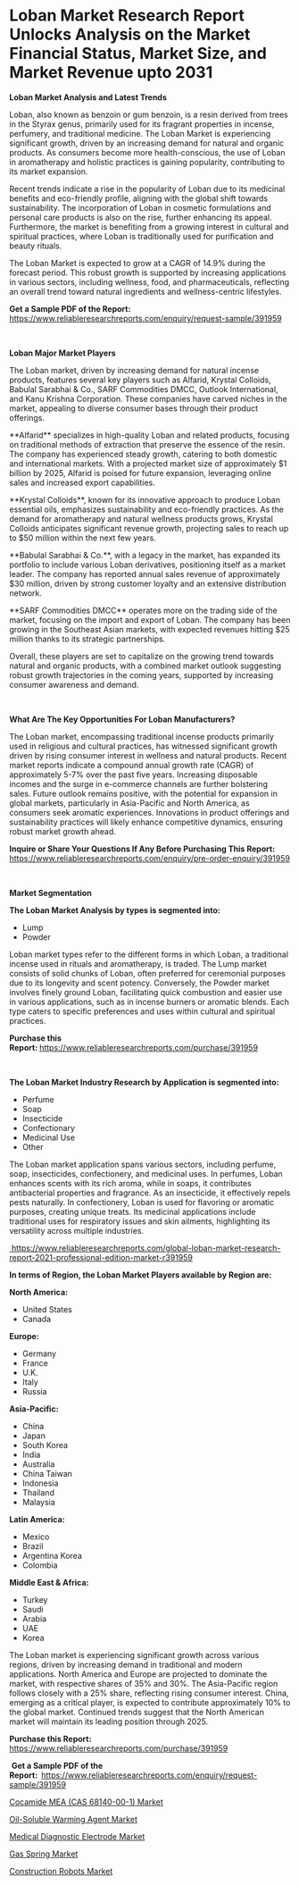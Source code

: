 <p><h1>Loban Market Research Report Unlocks Analysis on the Market Financial Status, Market Size, and Market Revenue upto 2031</h1></p><p><strong>Loban Market Analysis and Latest Trends</strong></p>
<p><p>Loban, also known as benzoin or gum benzoin, is a resin derived from trees in the Styrax genus, primarily used for its fragrant properties in incense, perfumery, and traditional medicine. The Loban Market is experiencing significant growth, driven by an increasing demand for natural and organic products. As consumers become more health-conscious, the use of Loban in aromatherapy and holistic practices is gaining popularity, contributing to its market expansion.</p><p>Recent trends indicate a rise in the popularity of Loban due to its medicinal benefits and eco-friendly profile, aligning with the global shift towards sustainability. The incorporation of Loban in cosmetic formulations and personal care products is also on the rise, further enhancing its appeal. Furthermore, the market is benefiting from a growing interest in cultural and spiritual practices, where Loban is traditionally used for purification and beauty rituals.</p><p>The Loban Market is expected to grow at a CAGR of 14.9% during the forecast period. This robust growth is supported by increasing applications in various sectors, including wellness, food, and pharmaceuticals, reflecting an overall trend toward natural ingredients and wellness-centric lifestyles.</p></p>
<p><strong>Get a Sample PDF of the Report:&nbsp;</strong> <a href="https://www.reliableresearchreports.com/enquiry/request-sample/391959?utm_campaign=9&utm_medium=2&utm_source=Github&utm_content=ia&utm_term=26102024&utm_id=loban">https://www.reliableresearchreports.com/enquiry/request-sample/391959</a></p>
<p>&nbsp;</p>
<p><strong>Loban Major Market Players</strong></p>
<p><p>The Loban market, driven by increasing demand for natural incense products, features several key players such as Alfarid, Krystal Colloids, Babulal Sarabhai & Co., SARF Commodities DMCC, Outlook International, and Kanu Krishna Corporation. These companies have carved niches in the market, appealing to diverse consumer bases through their product offerings.</p><p>**Alfarid** specializes in high-quality Loban and related products, focusing on traditional methods of extraction that preserve the essence of the resin. The company has experienced steady growth, catering to both domestic and international markets. With a projected market size of approximately $1 billion by 2025, Alfarid is poised for future expansion, leveraging online sales and increased export capabilities.</p><p>**Krystal Colloids**, known for its innovative approach to produce Loban essential oils, emphasizes sustainability and eco-friendly practices. As the demand for aromatherapy and natural wellness products grows, Krystal Colloids anticipates significant revenue growth, projecting sales to reach up to $50 million within the next few years.</p><p>**Babulal Sarabhai & Co.**, with a legacy in the market, has expanded its portfolio to include various Loban derivatives, positioning itself as a market leader. The company has reported annual sales revenue of approximately $30 million, driven by strong customer loyalty and an extensive distribution network.</p><p>**SARF Commodities DMCC** operates more on the trading side of the market, focusing on the import and export of Loban. The company has been growing in the Southeast Asian markets, with expected revenues hitting $25 million thanks to its strategic partnerships.</p><p>Overall, these players are set to capitalize on the growing trend towards natural and organic products, with a combined market outlook suggesting robust growth trajectories in the coming years, supported by increasing consumer awareness and demand.</p></p>
<p>&nbsp;</p>
<p><strong>What Are The Key Opportunities For Loban Manufacturers?</strong></p>
<p><p>The Loban market, encompassing traditional incense products primarily used in religious and cultural practices, has witnessed significant growth driven by rising consumer interest in wellness and natural products. Recent market reports indicate a compound annual growth rate (CAGR) of approximately 5-7% over the past five years. Increasing disposable incomes and the surge in e-commerce channels are further bolstering sales. Future outlook remains positive, with the potential for expansion in global markets, particularly in Asia-Pacific and North America, as consumers seek aromatic experiences. Innovations in product offerings and sustainability practices will likely enhance competitive dynamics, ensuring robust market growth ahead.</p></p>
<p><strong>Inquire or Share Your Questions If Any Before Purchasing This Report:</strong> <a href="https://www.reliableresearchreports.com/enquiry/pre-order-enquiry/391959?utm_campaign=9&utm_medium=2&utm_source=Github&utm_content=ia&utm_term=26102024&utm_id=loban">https://www.reliableresearchreports.com/enquiry/pre-order-enquiry/391959</a></p>
<p>&nbsp;</p>
<p><strong>Market Segmentation</strong></p>
<p><strong>The Loban Market Analysis by types is segmented into:</strong></p>
<p><ul><li>Lump</li><li>Powder</li></ul></p>
<p><p>Loban market types refer to the different forms in which Loban, a traditional incense used in rituals and aromatherapy, is traded. The Lump market consists of solid chunks of Loban, often preferred for ceremonial purposes due to its longevity and scent potency. Conversely, the Powder market involves finely ground Loban, facilitating quick combustion and easier use in various applications, such as in incense burners or aromatic blends. Each type caters to specific preferences and uses within cultural and spiritual practices.</p></p>
<p><strong>Purchase this Report:&nbsp;</strong><a href="https://www.reliableresearchreports.com/purchase/391959?utm_campaign=9&utm_medium=2&utm_source=Github&utm_content=ia&utm_term=26102024&utm_id=loban">https://www.reliableresearchreports.com/purchase/391959</a></p>
<p>&nbsp;</p>
<p><strong>The Loban Market Industry Research by Application is segmented into:</strong></p>
<p><ul><li>Perfume</li><li>Soap</li><li>Insecticide</li><li>Confectionary</li><li>Medicinal Use</li><li>Other</li></ul></p>
<p><p>The Loban market application spans various sectors, including perfume, soap, insecticides, confectionery, and medicinal uses. In perfumes, Loban enhances scents with its rich aroma, while in soaps, it contributes antibacterial properties and fragrance. As an insecticide, it effectively repels pests naturally. In confectionery, Loban is used for flavoring or aromatic purposes, creating unique treats. Its medicinal applications include traditional uses for respiratory issues and skin ailments, highlighting its versatility across multiple industries.</p></p>
<p><a href="https://www.reliableresearchreports.com/global-loban-market-research-report-2021-professional-edition-market-r391959?utm_campaign=9&utm_medium=2&utm_source=Github&utm_content=ia&utm_term=26102024&utm_id=loban">&nbsp;https://www.reliableresearchreports.com/global-loban-market-research-report-2021-professional-edition-market-r391959</a></p>
<p><strong>In terms of Region, the Loban Market Players available by Region are:</strong></p>
<p>
    <p> <strong> North America: </strong>
        <ul>
            <li>United States</li>
            <li>Canada</li>
        </ul>
        </p> 
    <p> <strong> Europe: </strong>
        <ul>
            <li>Germany</li>
            <li>France</li>
            <li>U.K.</li>
            <li>Italy</li>
            <li>Russia</li>
        </ul>
        </p> 
    <p> <strong> Asia-Pacific: </strong>
        <ul>
            <li>China</li>
            <li>Japan</li>
            <li>South Korea</li>
            <li>India</li>
            <li>Australia</li>
            <li>China Taiwan</li>
            <li>Indonesia</li>
            <li>Thailand</li>
            <li>Malaysia</li>
        </ul>
        </p> 
    <p> <strong> Latin America: </strong>
        <ul>
            <li>Mexico</li>
            <li>Brazil</li>
            <li>Argentina Korea</li>
            <li>Colombia</li>
        </ul>
        </p> 
    <p> <strong> Middle East & Africa: </strong>
        <ul>
            <li>Turkey</li>
            <li>Saudi</li>
            <li>Arabia</li>
            <li>UAE</li>
            <li>Korea</li>
        </ul>
    </p>
    </p>
<p><p>The Loban market is experiencing significant growth across various regions, driven by increasing demand in traditional and modern applications. North America and Europe are projected to dominate the market, with respective shares of 35% and 30%. The Asia-Pacific region follows closely with a 25% share, reflecting rising consumer interest. China, emerging as a critical player, is expected to contribute approximately 10% to the global market. Continued trends suggest that the North American market will maintain its leading position through 2025.</p></p>
<p><strong>Purchase this Report: </strong><a href="https://www.reliableresearchreports.com/purchase/391959?utm_campaign=9&utm_medium=2&utm_source=Github&utm_content=ia&utm_term=26102024&utm_id=loban">https://www.reliableresearchreports.com/purchase/391959</a></p>
<p>&nbsp;<strong>Get a Sample PDF of the Report:&nbsp;&nbsp;</strong><a href="https://www.reliableresearchreports.com/enquiry/request-sample/391959?utm_campaign=9&utm_medium=2&utm_source=Github&utm_content=ia&utm_term=26102024&utm_id=loban">https://www.reliableresearchreports.com/enquiry/request-sample/391959</a></p>
<p><strong></strong></p>
<p><p><a href="https://github.com/loftinirkaakcsu/Market-Research-Report-List-1/blob/main/cocamide-mea-cas-68140-00-1-market.md?utm_campaign=9&utm_medium=2&utm_source=Github&utm_content=ia&utm_term=26102024&utm_id=loban">Cocamide MEA (CAS 68140-00-1) Market</a></p><p><a href="https://github.com/cliffxbwergin/Market-Research-Report-List-1/blob/main/oil-soluble-warming-agent-market.md?utm_campaign=9&utm_medium=2&utm_source=Github&utm_content=ia&utm_term=26102024&utm_id=loban">Oil-Soluble Warming Agent Market</a></p><p><a href="https://www.linkedin.com/pulse/decoding-medical-diagnostic-electrode-market-signals-growth-algorithms-9sq1f?utm_campaign=9&utm_medium=2&utm_source=Github&utm_content=ia&utm_term=26102024&utm_id=loban">Medical Diagnostic Electrode Market</a></p><p><a href="https://issuu.com/reportprime-2/docs/gas-spring-market-size-2030.pptx_7d1ea97754f1b9?utm_campaign=9&utm_medium=2&utm_source=Github&utm_content=ia&utm_term=26102024&utm_id=loban">Gas Spring Market</a></p><p><a href="https://issuu.com/reportprime-2/docs/construction-robots-market-size-203_b56f92f6e8d0fc?utm_campaign=9&utm_medium=2&utm_source=Github&utm_content=ia&utm_term=26102024&utm_id=loban">Construction Robots Market</a></p></p>